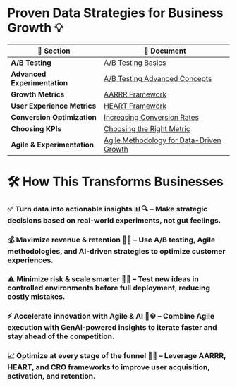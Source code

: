 # Proven Data Strategies for Business Growth 💡


| 📂 Section | 📄 Document |
|-----------|------------|
| **A/B Testing** | [A/B Testing Basics](docs/ab_testing_guide.md) |
| **Advanced Experimentation** | [A/B Testing Advanced Concepts](docs/ab_testing_advanced.md) |
| **Growth Metrics** | [AARRR Framework](docs/aarrr_framework.md) |
| **User Experience Metrics** | [HEART Framework](docs/heart_framework.md) |
| **Conversion Optimization** | [Increasing Conversion Rates](docs/increasing_conversion_rates.md) |
| **Choosing KPIs** | [Choosing the Right Metric](docs/choosing_the_right_metric.md) |
| **Agile & Experimentation** | [Agile Methodology for Data-Driven Growth](docs/agile_methodology.md) |







# 🛠️ How This Transforms Businesses

### ✅ Turn data into actionable insights 📊🔍 – Make strategic decisions based on real-world experiments, not gut feelings.

### 💰 Maximize revenue & retention 🚀💡 – Use A/B testing, Agile methodologies, and AI-driven strategies to optimize customer experiences.

### ⚠️ Minimize risk & scale smarter 🎯🔬 – Test new ideas in controlled environments before full deployment, reducing costly mistakes.

### ⚡ Accelerate innovation with Agile & AI 🤖⚙️ – Combine Agile execution with GenAI-powered insights to iterate faster and stay ahead of the competition.

### 📈 Optimize at every stage of the funnel 🔄🎯 – Leverage AARRR, HEART, and CRO frameworks to improve user acquisition, activation, and retention.
